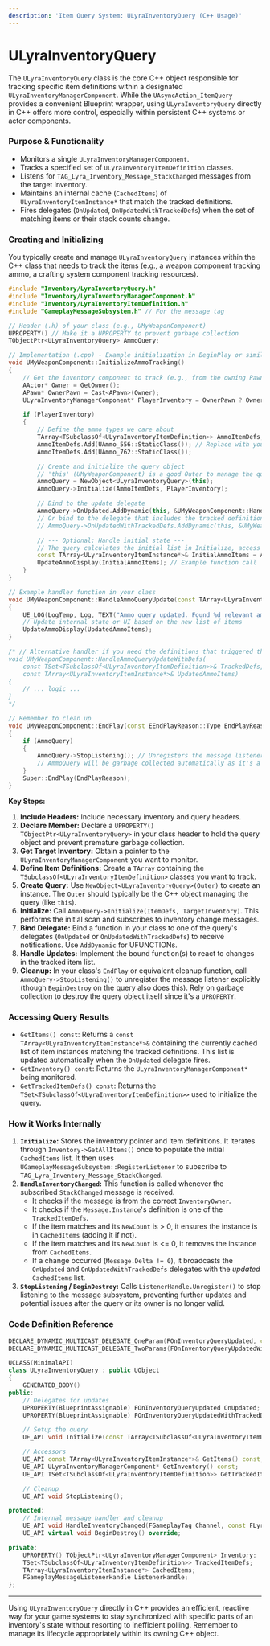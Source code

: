```yaml
---
description: 'Item Query System: ULyraInventoryQuery (C++ Usage)'
---
```


# ULyraInventoryQuery

The `ULyraInventoryQuery` class is the core C++ object responsible for tracking specific item definitions within a designated `ULyraInventoryManagerComponent`. While the `UAsyncAction_ItemQuery` provides a convenient Blueprint wrapper, using `ULyraInventoryQuery` directly in C++ offers more control, especially within persistent C++ systems or actor components.

### Purpose & Functionality

* Monitors a single `ULyraInventoryManagerComponent`.
* Tracks a specified set of `ULyraInventoryItemDefinition` classes.
* Listens for `TAG_Lyra_Inventory_Message_StackChanged` messages from the target inventory.
* Maintains an internal cache (`CachedItems`) of `ULyraInventoryItemInstance*` that match the tracked definitions.
* Fires delegates (`OnUpdated`, `OnUpdatedWithTrackedDefs`) when the set of matching items or their stack counts change.

### Creating and Initializing

You typically create and manage `ULyraInventoryQuery` instances within the C++ class that needs to track the items (e.g., a weapon component tracking ammo, a crafting system component tracking resources).

```cpp
#include "Inventory/LyraInventoryQuery.h"
#include "Inventory/LyraInventoryManagerComponent.h"
#include "Inventory/LyraInventoryItemDefinition.h"
#include "GameplayMessageSubsystem.h" // For the message tag

// Header (.h) of your class (e.g., UMyWeaponComponent)
UPROPERTY() // Make it a UPROPERTY to prevent garbage collection
TObjectPtr<ULyraInventoryQuery> AmmoQuery;

// Implementation (.cpp) - Example initialization in BeginPlay or similar
void UMyWeaponComponent::InitializeAmmoTracking()
{
    // Get the inventory component to track (e.g., from the owning Pawn)
    AActor* Owner = GetOwner();
    APawn* OwnerPawn = Cast<APawn>(Owner);
    ULyraInventoryManagerComponent* PlayerInventory = OwnerPawn ? OwnerPawn->FindComponentByClass<ULyraInventoryManagerComponent>() : nullptr;

    if (PlayerInventory)
    {
        // Define the ammo types we care about
        TArray<TSubclassOf<ULyraInventoryItemDefinition>> AmmoItemDefs;
        AmmoItemDefs.Add(UAmmo_556::StaticClass()); // Replace with your actual ammo definition classes
        AmmoItemDefs.Add(UAmmo_762::StaticClass());

        // Create and initialize the query object
        // 'this' (UMyWeaponComponent) is a good Outer to manage the query's lifetime
        AmmoQuery = NewObject<ULyraInventoryQuery>(this);
        AmmoQuery->Initialize(AmmoItemDefs, PlayerInventory);

        // Bind to the update delegate
        AmmoQuery->OnUpdated.AddDynamic(this, &UMyWeaponComponent::HandleAmmoQueryUpdate);
        // Or bind to the delegate that includes the tracked definitions
        // AmmoQuery->OnUpdatedWithTrackedDefs.AddDynamic(this, &UMyWeaponComponent::HandleAmmoQueryUpdateWithDefs);

        // --- Optional: Handle initial state ---
        // The query calculates the initial list in Initialize, access it immediately if needed
        const TArray<ULyraInventoryItemInstance*>& InitialAmmoItems = AmmoQuery->GetItems();
        UpdateAmmoDisplay(InitialAmmoItems); // Example function call
    }
}

// Example handler function in your class
void UMyWeaponComponent::HandleAmmoQueryUpdate(const TArray<ULyraInventoryItemInstance*>& UpdatedAmmoItems)
{
    UE_LOG(LogTemp, Log, TEXT("Ammo query updated. Found %d relevant ammo instances."), UpdatedAmmoItems.Num());
    // Update internal state or UI based on the new list of items
    UpdateAmmoDisplay(UpdatedAmmoItems);
}

/* // Alternative handler if you need the definitions that triggered the update
void UMyWeaponComponent::HandleAmmoQueryUpdateWithDefs(
    const TSet<TSubclassOf<ULyraInventoryItemDefinition>>& TrackedDefs,
    const TArray<ULyraInventoryItemInstance*>& UpdatedAmmoItems)
{
    // ... logic ...
}
*/

// Remember to clean up
void UMyWeaponComponent::EndPlay(const EEndPlayReason::Type EndPlayReason)
{
    if (AmmoQuery)
    {
        AmmoQuery->StopListening(); // Unregisters the message listener
        // AmmoQuery will be garbage collected automatically as it's a UPROPERTY
    }
    Super::EndPlay(EndPlayReason);
}
```

**Key Steps:**

1. **Include Headers:** Include necessary inventory and query headers.
2. **Declare Member:** Declare a `UPROPERTY() TObjectPtr<ULyraInventoryQuery>` in your class header to hold the query object and prevent premature garbage collection.
3. **Get Target Inventory:** Obtain a pointer to the `ULyraInventoryManagerComponent` you want to monitor.
4. **Define Item Definitions:** Create a `TArray` containing the `TSubclassOf<ULyraInventoryItemDefinition>` classes you want to track.
5. **Create Query:** Use `NewObject<ULyraInventoryQuery>(Outer)` to create an instance. The `Outer` should typically be the C++ object managing the query (like `this`).
6. **Initialize:** Call `AmmoQuery->Initialize(ItemDefs, TargetInventory)`. This performs the initial scan and subscribes to inventory change messages.
7. **Bind Delegate:** Bind a function in your class to one of the query's delegates (`OnUpdated` or `OnUpdatedWithTrackedDefs`) to receive notifications. Use `AddDynamic` for UFUNCTIONs.
8. **Handle Updates:** Implement the bound function(s) to react to changes in the tracked item list.
9. **Cleanup:** In your class's `EndPlay` or equivalent cleanup function, call `AmmoQuery->StopListening()` to unregister the message listener explicitly (though `BeginDestroy` on the query also does this). Rely on garbage collection to destroy the query object itself since it's a `UPROPERTY`.

### Accessing Query Results

* `GetItems() const`: Returns a `const TArray<ULyraInventoryItemInstance*>&` containing the currently cached list of item instances matching the tracked definitions. This list is updated automatically when the `OnUpdated` delegate fires.
* `GetInventory() const`: Returns the `ULyraInventoryManagerComponent*` being monitored.
* `GetTrackedItemDefs() const`: Returns the `TSet<TSubclassOf<ULyraInventoryItemDefinition>>` used to initialize the query.

### How it Works Internally

1. **`Initialize`:** Stores the inventory pointer and item definitions. It iterates through `Inventory->GetAllItems()` once to populate the initial `CachedItems` list. It then uses `UGameplayMessageSubsystem::RegisterListener` to subscribe to `TAG_Lyra_Inventory_Message_StackChanged`.
2. **`HandleInventoryChanged`:** This function is called whenever the subscribed `StackChanged` message is received.
   * It checks if the message is from the correct `InventoryOwner`.
   * It checks if the `Message.Instance`'s definition is one of the `TrackedItemDefs`.
   * If the item matches and its `NewCount` is > 0, it ensures the instance is in `CachedItems` (adding it if not).
   * If the item matches and its `NewCount` is <= 0, it removes the instance from `CachedItems`.
   * If a change occurred (`Message.Delta != 0`), it broadcasts the `OnUpdated` and `OnUpdatedWithTrackedDefs` delegates with the _updated_ `CachedItems` list.
3. **`StopListening` / `BeginDestroy`:** Calls `ListenerHandle.Unregister()` to stop listening to the message subsystem, preventing further updates and potential issues after the query or its owner is no longer valid.

### Code Definition Reference

```cpp
DECLARE_DYNAMIC_MULTICAST_DELEGATE_OneParam(FOnInventoryQueryUpdated, const TArray<ULyraInventoryItemInstance*>&, Items);
DECLARE_DYNAMIC_MULTICAST_DELEGATE_TwoParams(FOnInventoryQueryUpdatedWithTrackedDefs, const TSet<TSubclassOf<ULyraInventoryItemDefinition>>&, TrackedItemDefs, const TArray<ULyraInventoryItemInstance*>&, Items);

UCLASS(MinimalAPI)
class ULyraInventoryQuery : public UObject
{
	GENERATED_BODY()
public:
	// Delegates for updates
	UPROPERTY(BlueprintAssignable) FOnInventoryQueryUpdated OnUpdated;
	UPROPERTY(BlueprintAssignable) FOnInventoryQueryUpdatedWithTrackedDefs OnUpdatedWithTrackedDefs;

	// Setup the query
	UE_API void Initialize(const TArray<TSubclassOf<ULyraInventoryItemDefinition>>& InItemDefs, const TObjectPtr<ULyraInventoryManagerComponent>& InInventory);

	// Accessors
	UE_API const TArray<ULyraInventoryItemInstance*>& GetItems() const;
	UE_API ULyraInventoryManagerComponent* GetInventory() const;
	UE_API TSet<TSubclassOf<ULyraInventoryItemDefinition>> GetTrackedItemDefs() const;

	// Cleanup
	UE_API void StopListening();

protected:
	// Internal message handler and cleanup
	UE_API void HandleInventoryChanged(FGameplayTag Channel, const FLyraInventoryChangeMessage& Message);
	UE_API virtual void BeginDestroy() override;

private:
	UPROPERTY() TObjectPtr<ULyraInventoryManagerComponent> Inventory;
	TSet<TSubclassOf<ULyraInventoryItemDefinition>> TrackedItemDefs;
	TArray<ULyraInventoryItemInstance*> CachedItems;
	FGameplayMessageListenerHandle ListenerHandle;
};
```

***

Using `ULyraInventoryQuery` directly in C++ provides an efficient, reactive way for your game systems to stay synchronized with specific parts of an inventory's state without resorting to inefficient polling. Remember to manage its lifecycle appropriately within its owning C++ object.
